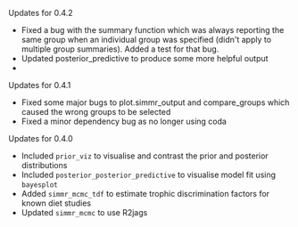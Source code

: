 
Updates for 0.4.2

- Fixed a bug with the summary function which was always reporting the same group when an individual group was specified (didn't apply to multiple group summaries). Added a test for that bug.
- Updated posterior_predictive to produce some more helpful output
- 

Updates for 0.4.1

- Fixed some major bugs to plot.simmr_output and compare_groups which caused the wrong groups to be selected
- Fixed a minor dependency bug as no longer using coda

Updates for 0.4.0

- Included `prior_viz` to visualise and contrast the prior and posterior distributions
- Included `posterior_posterior_predictive` to visualise model fit using `bayesplot`
- Added `simmr_mcmc_tdf` to estimate trophic discrimination factors for known diet studies
- Updated `simmr_mcmc` to use R2jags 

